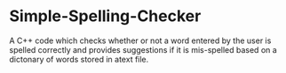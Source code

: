 # Simple-Spelling-Checker
A C++ code which checks whether or not a word entered by the user is spelled correctly and provides suggestions if it is mis-spelled based on a dictonary of words stored in  atext file.
